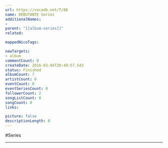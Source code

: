 ```yaml
---
url: https://vocadb.net/T/88
name: DEBUTANTE Series
additionalNames: 
- 
parent: "[[album-series]]"
related:

mappedNicoTags:

newTargets:
- album
commentCount: 0
createDate: 2016-03-04T20:49:57.543
status: Finished
albumCount: 7
artistCount: 0
eventCount: 0
eventSeriesCount: 0
followerCount: 2
songListCount: 0
songCount: 0
links: 

picture: false
descriptionLength: 0
---
```


#Series



---

